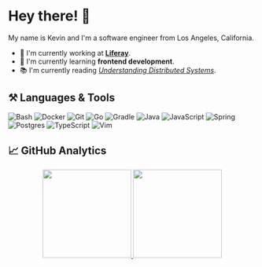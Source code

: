 # Hey there! 👋

My name is Kevin and I'm a software engineer from Los Angeles, California.

- 💼 I'm currently working at **[Liferay](https://liferay.com)**.
- 🌱 I'm currently learning **frontend development**.
- 📚 I'm currently reading *[Understanding Distributed Systems](https://understandingdistributed.systems)*.

## ⚒️ Languages & Tools

![Bash](https://img.shields.io/badge/-Bash-F8F8FF?style=flat&logo=gnu-bash&logoColor=4EAA25)
![Docker](https://img.shields.io/badge/-Docker-F8F8FF?style=flat&logo=docker&logoColor=1993EF)
![Git](https://img.shields.io/badge/-Git-F8F8FF?style=flat&logo=git)
![Go](https://img.shields.io/badge/-Go-F8F8FF?style=flat&logo=go)
![Gradle](https://img.shields.io/badge/-Gradle-F8F8FF?style=flat&logo=gradle&logoColor=02303A)
![Java](https://img.shields.io/badge/-Java-F8F8FF?style=flat&logo=coffeescript&logoColor=FFA500)
![JavaScript](https://img.shields.io/badge/-JavaScript-F8F8FF?style=flat&logo=javascript)
![Spring](https://img.shields.io/badge/-Spring-F8F8FF?style=flat&logo=spring)
![Postgres](https://img.shields.io/badge/-SQL-F8F8FF?style=flat&logo=postgresql)
![TypeScript](https://img.shields.io/badge/-TypeScript-F8F8FF?style=flat&logo=typescript&logoColor=2D79C7)
![Vim](https://img.shields.io/badge/-Vim-F8F8FF?style=flat&logo=vim&logoColor=019733)

## 📈 GitHub Analytics

<p align="center">
<a href="https://github.com/kevhlee">
  <img height="180em" src="https://github-readme-stats-eight-theta.vercel.app/api?username=kevhlee&show_icons=true&theme=default&include_all_commits=true&count_private=true"/>
  <img height="180em" src="https://github-readme-stats-eight-theta.vercel.app/api/top-langs/?username=kevhlee&layout=compact&langs_count=8&theme=default"/>
</a>
</p>

<!--
&#x200B;
Resources:
  - https://github.com/coderjojo/creative-profile-readme
  - https://github-profile-trophy.vercel.app/?username=kevhlee&theme=default&margin-w=15&margin-h=15&column=7&v=2
  - https://github.com/simple-icons/simple-icons/blob/develop/slugs.md
-->
